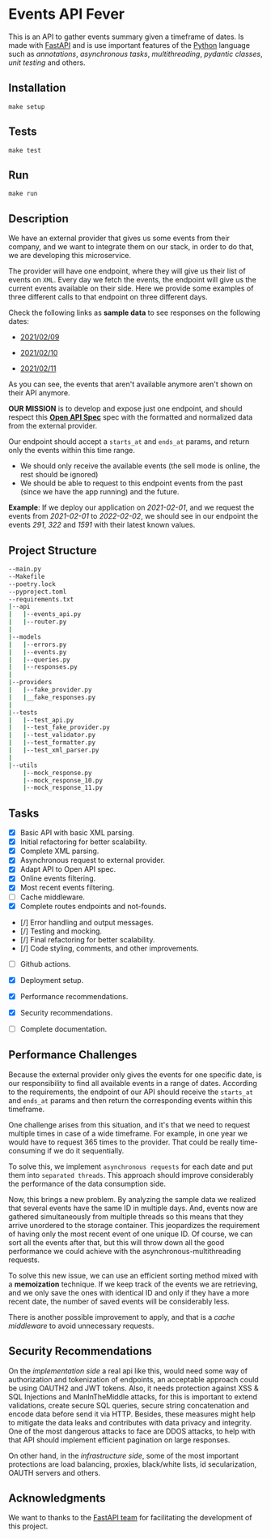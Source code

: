 # **Events API Fever**

This is an API to gather events summary given a timeframe of dates. Is made with [FastAPI](https://fastapi.tiangolo.com/) and is use important features of the [Python](https://www.python.org/) language such as *annotations*, *asynchronous tasks*, *multithreading*, *pydantic classes*, *unit testing* and others.

## Installation

`make setup`

## Tests

`make test`

## Run

`make run`

## Description

We have an external provider that gives us some events from their company, and we want to integrate them on our stack, in order to do that, we are developing this microservice.

The provider will have one endpoint, where they will give us their list of events on `XML`. Every day we fetch the events, the endpoint will give us the current events available on their side. Here we provide some examples of three different calls to that endpoint on three different days.

Check the following links as **sample data**  to see responses on the following dates:

- [2021/02/09](https://gist.githubusercontent.com/miguelgf/fac9761c528befe700be6f94cdccdaa9/raw/80e552779c5c108bf0d076395bc5421784251bc0/response_2021-02-09.xml)

- [2021/02/10](https://gist.githubusercontent.com/miguelgf/38c5a6f6bc7630f9c8fd0a23f4c8327f/raw/203d2d556274369d5f035f079a49a0a45e77b872/response_2021-02-10.xml)

- [2021/02/11](https://gist.githubusercontent.com/miguelgf/37f1bea60e0fa262680e6e5031cfb038/raw/5df981e215949ba04a342acc7a36a18ea1c1310a/response_2021-02-11.xml)


As you can see, the events that aren't available anymore aren't shown on their API anymore.

**OUR MISSION** is to develop and expose just one endpoint, and should respect this [**Open API Spec**](https://app.swaggerhub.com/apis-docs/luis-pintado-feverup/backend-test/1.0.0) spec with the formatted and normalized data from the external provider.

Our endpoint should accept a `starts_at` and `ends_at` params, and return only the events within this time range.
- We should only receive the available events (the sell mode is online, the rest should be ignored)
- We should be able to request to this endpoint events from the past (since we have the app running) and the future. 
  
**Example**: If we deploy our application on *2021-02-01*, and we request the events from *2021-02-01* to *2022-02-02*, we should
see in our endpoint the events *291*, *322* and *1591* with their latest known values. 

## Project Structure

```bash
--main.py
--Makefile
--poetry.lock
--pyproject.toml
--requirements.txt
|--api
|   |--events_api.py
|   |--router.py
|
|--models
|   |--errors.py
|   |--events.py
|   |--queries.py
|   |--responses.py
|
|--providers
|   |--fake_provider.py
|   |__fake_responses.py
|
|--tests
|   |--test_api.py
|   |--test_fake_provider.py
|   |--test_validator.py
|   |--test_formatter.py
|   |--test_xml_parser.py
|
|--utils
    |--mock_response.py
    |--mock_response_10.py
    |--mock_response_11.py
```

## Tasks

- [X] Basic API with basic XML parsing.
- [X] Initial refactoring for better scalability.
- [X] Complete XML parsing.
- [X] Asynchronous request to external provider.
- [X] Adapt API to Open API spec.
- [X] Online events filtering.
- [X] Most recent events filtering.
- [ ] Cache middleware.
- [X] Complete routes endpoints and not-founds.
- [/] Error handling and output messages.
- [/] Testing and mocking.
- [/] Final refactoring for better scalability.
- [/] Code styling, comments, and other improvements.
- [ ] Github actions.
- [X] Deployment setup.
- [X] Performance recommendations.
- [X] Security recommendations.
- [ ] Complete documentation.


## Performance Challenges

Because the external provider only gives the events for one specific date, is our responsibility to find all available events in a range of dates. According to the requirements, the endpoint of our API should receive the `starts_at` and `ends_at` params and then return the corresponding events within this timeframe.

One challenge arises from this situation, and it's that we need to request multiple times in case of a wide timeframe. For example, in one year we would have to request 365 times to the provider. That could be really time-consuming if we do it sequentially.

To solve this, we implement `asynchronous requests` for each date and put them into `separated threads`. This approach should improve considerably the performance of the data consumption side.

Now, this brings a new problem. By analyzing the sample data we realized that several events have the same ID in multiple days. And, events now are gathered simultaneously from multiple threads so this means that they arrive unordered to the storage container. This jeopardizes the requirement of having only the most recent event of one unique ID. Of course, we can sort all the events after that, but this will throw down all the good performance we could achieve with the asynchronous-multithreading requests.

To solve this new issue, we can use an efficient sorting method mixed with a **memoization** technique. If we keep track of the events we are retrieving, and we only save the ones with identical ID and only if they have a more recent date, the number of saved events will be considerably less. 

There is another possible improvement to apply, and that is a *cache middleware* to avoid unnecessary requests.

## Security Recommendations

On the *implementation side* a real api like this, would need some way of authorization and tokenization of endpoints, an acceptable approach could be using OAUTH2 and JWT tokens. Also, it needs protection against XSS & SQL Injections and ManInTheMiddle attacks, for this is important to extend validations, create secure SQL queries, secure string concatenation and encode data before send it via HTTP. Besides, these measures might help to mitigate the data leaks and contributes with data privacy and integrity. One of the most dangerous attacks to face are DDOS attacks, to help with that API should implement efficient pagination on large responses.

On other hand, in the *infrastructure side*, some of the most important protections are load balancing, proxies, black/white lists, id secularization, OAUTH servers and others.

## Acknowledgments

We want to thanks to the [FastAPI team](https://github.com/tiangolo/fastapi/graphs/contributors) for facilitating the development of this project.
